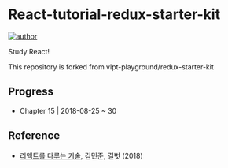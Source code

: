 # React-tutorial-redux-starter-kit
[![author](https://img.shields.io/badge/author-greatfarmer-f28da5.svg)](https://github.com/greatfarmer)

Study React!

This repository is forked from vlpt-playground/redux-starter-kit

## Progress
- Chapter 15 | 2018-08-25 ~ 30

## Reference
- [리액트를 다루는 기술](http://www.gilbut.co.kr/book/bookView.aspx?bookcode=BN002044&page=1&TF=T), 김민준, 길벗 (2018)
